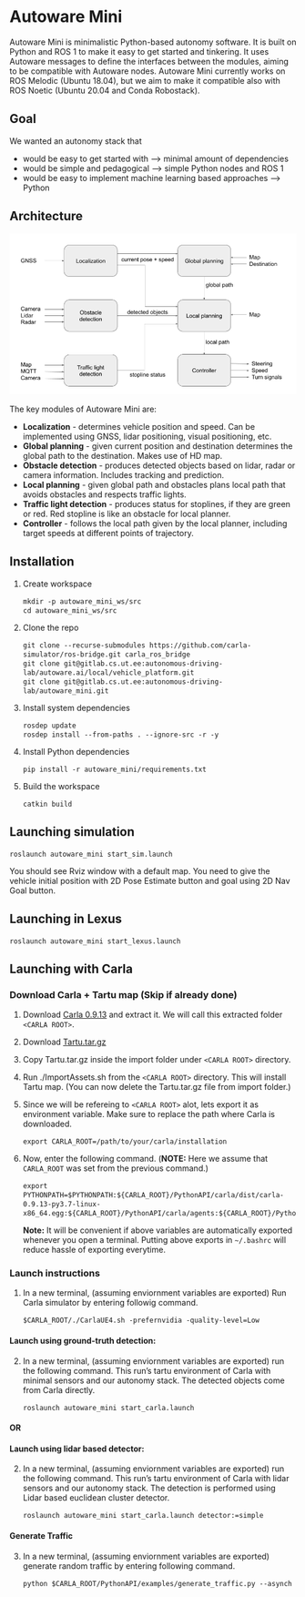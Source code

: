 # Autoware Mini

Autoware Mini is minimalistic Python-based autonomy software. It is built on Python and ROS 1 to make it easy to get started and tinkering. It uses Autoware messages to define the interfaces between the modules, aiming to be compatible with Autoware nodes. Autoware Mini currently works on ROS Melodic (Ubuntu 18.04), but we aim to make it compatible also with ROS Noetic (Ubuntu 20.04 and Conda Robostack).

## Goal

We wanted an autonomy stack that
* would be easy to get started with --> minimal amount of dependencies
* would be simple and pedagogical --> simple Python nodes and ROS 1
* would be easy to implement machine learning based approaches --> Python

## Architecture

![Autoware Mini diagram](images/diagram.png)

The key modules of Autoware Mini are:
* **Localization** - determines vehicle position and speed. Can be implemented using GNSS, lidar positioning, visual positioning, etc.
* **Global planning** - given current position and destination determines the global path to the destination. Makes use of HD map.
* **Obstacle detection** - produces detected objects based on lidar, radar or camera information. Includes tracking and prediction.
* **Local planning** - given global path and obstacles plans local path that avoids obstacles and respects traffic lights.
* **Traffic light detection** - produces status for stoplines, if they are green or red. Red stopline is like an obstacle for local planner.
* **Controller** - follows the local path given by the local planner, including target speeds at different points of trajectory.

## Installation

1. Create workspace
   ```
   mkdir -p autoware_mini_ws/src
   cd autoware_mini_ws/src
   ```

2. Clone the repo
   ```
   git clone --recurse-submodules https://github.com/carla-simulator/ros-bridge.git carla_ros_bridge
   git clone git@gitlab.cs.ut.ee:autonomous-driving-lab/autoware.ai/local/vehicle_platform.git
   git clone git@gitlab.cs.ut.ee:autonomous-driving-lab/autoware_mini.git
   ```

3. Install system dependencies

   ```
   rosdep update
   rosdep install --from-paths . --ignore-src -r -y
   ```

4. Install Python dependencies
   ```
   pip install -r autoware_mini/requirements.txt
   ```

5. Build the workspace
   ```
   catkin build
   ```

## Launching simulation

```
roslaunch autoware_mini start_sim.launch
```

You should see Rviz window with a default map. You need to give the vehicle initial position with 2D Pose Estimate button and goal using 2D Nav Goal button.


## Launching in Lexus

```
roslaunch autoware_mini start_lexus.launch
```

## Launching with Carla

### Download Carla + Tartu map (Skip if already done)

1. Download [Carla 0.9.13](https://carla-releases.s3.eu-west-3.amazonaws.com/Linux/CARLA_0.9.13.tar.gz) and extract it. We will call this extracted folder `<CARLA ROOT>`.
2. Download [Tartu.tar.gz](https://drive.google.com/file/d/10CHEOjHyiLJgD13g6WwDZ2_AWoLasG2F/view?usp=share_link)
3. Copy Tartu.tar.gz inside the import folder under `<CARLA ROOT>` directory.
4. Run ./ImportAssets.sh from the `<CARLA ROOT>` directory. This will install Tartu map. (You can now delete the Tartu.tar.gz file from import folder.)
5. Since we will be refereing to `<CARLA ROOT>` alot, lets export it as environment variable. Make sure to replace the path where Carla is downloaded.

   ```
   export CARLA_ROOT=/path/to/your/carla/installation
   ```

6. Now, enter the following command. (**NOTE:** Here we assume that `CARLA_ROOT`  was set from the previous command.)
   ```
   export PYTHONPATH=$PYTHONPATH:${CARLA_ROOT}/PythonAPI/carla/dist/carla-0.9.13-py3.7-linux-x86_64.egg:${CARLA_ROOT}/PythonAPI/carla/agents:${CARLA_ROOT}/PythonAPI/carla
   ```
   **Note:** It will be convenient if above variables are automatically exported whenever you open a terminal. Putting above exports in `~/.bashrc` will reduce hassle of exporting everytime.

### Launch instructions

1. In a new terminal, (assuming enviornment variables are exported) Run Carla simulator by entering followig command.

   ```
   $CARLA_ROOT/./CarlaUE4.sh -prefernvidia -quality-level=Low
   ```
#### Launch using ground-truth detection:
2. In a new terminal, (assuming enviornment variables are exported) run the following command. This run’s tartu environment of Carla with minimal sensors and our autonomy stack. The detected objects come from Carla directly.

   ```
   roslaunch autoware_mini start_carla.launch
   ```
#### OR
#### Launch using lidar based detector:
2. In a new terminal, (assuming enviornment variables are exported) run the following command. This run’s tartu environment of Carla with lidar sensors and our autonomy stack. The detection is performed using Lidar based euclidean cluster detector.

   ```
   roslaunch autoware_mini start_carla.launch detector:=simple
   ```
#### Generate Traffic
3. In a new terminal, (assuming enviornment variables are exported) generate random traffic by entering following command.

   ```
   python $CARLA_ROOT/PythonAPI/examples/generate_traffic.py --asynch
   ```
